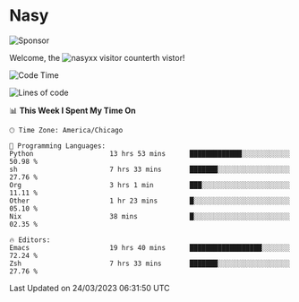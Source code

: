 # Nasy

<!--
<p align="center">
<img height="200" src="https://github-readme-stats.vercel.app/api?username=nasyxx&count_private=true&show_icons=true&theme=dracula&include_all_commits=true"/>
<img height="200" src="https://github-readme-stats.vercel.app/api/top-langs/?username=nasyxx&theme=dracula&hide=html,jupyter+notebook&count_private=true&show_icons=true"/>
</p>

  
----------------
-->

![Sponsor](https://img.shields.io/static/v1.svg?label=Sponsor&message=%E2%9D%A4&logo=GitHub&style=flat&color=pink)
 
Welcome, the ![nasyxx visitor counter](https://count.getloli.com/get/@nasyxx?theme=rule34)th vistor!
 
<!--START_SECTION:waka-->
![Code Time](http://img.shields.io/badge/Code%20Time-3%2C310%20hrs%201%20min-blue)

![Lines of code](https://img.shields.io/badge/From%20Hello%20World%20I%27ve%20Written-6.2%20million%20lines%20of%20code-blue)

📊 **This Week I Spent My Time On** 

```text
🕑︎ Time Zone: America/Chicago

💬 Programming Languages: 
Python                   13 hrs 53 mins      █████████████░░░░░░░░░░░░   50.98 % 
sh                       7 hrs 33 mins       ███████░░░░░░░░░░░░░░░░░░   27.76 % 
Org                      3 hrs 1 min         ███░░░░░░░░░░░░░░░░░░░░░░   11.11 % 
Other                    1 hr 23 mins        █░░░░░░░░░░░░░░░░░░░░░░░░   05.10 % 
Nix                      38 mins             █░░░░░░░░░░░░░░░░░░░░░░░░   02.35 % 

🔥 Editors: 
Emacs                    19 hrs 40 mins      ██████████████████░░░░░░░   72.24 % 
Zsh                      7 hrs 33 mins       ███████░░░░░░░░░░░░░░░░░░   27.76 % 
```


 Last Updated on 24/03/2023 06:31:50 UTC
<!--END_SECTION:waka-->

<!-- ![visitors](https://visitor-badge.laobi.icu/badge?page_id=nasyxx.nasyxx) -->
